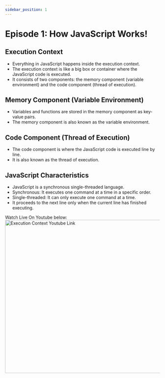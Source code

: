```yaml
---
sidebar_position: 1
---
```


# Episode 1: How JavaScript Works! 

## Execution Context
- Everything in JavaScript happens inside the execution context.
- The execution context is like a big box or container where the JavaScript code is executed.
- It consists of two components: the memory component (variable environment) and the code component (thread of execution).

## Memory Component (Variable Environment)
- Variables and functions are stored in the memory component as key-value pairs.
- The memory component is also known as the variable environment.

## Code Component (Thread of Execution)
- The code component is where the JavaScript code is executed line by line.
- It is also known as the thread of execution.

## JavaScript Characteristics
- JavaScript is a synchronous single-threaded language.
- Synchronous: It executes one command at a time in a specific order.
- Single-threaded: It can only execute one command at a time.
- It proceeds to the next line only when the current line has finished executing.


Watch Live On Youtube below:
<a href="https://www.youtube.com/watch?v=ZvbzSrg0afE&list=PLlasXeu85E9cQ32gLCvAvr9vNaUccPVNP" target="_blank"><img src="https://img.youtube.com/vi/ZvbzSrg0afE/0.jpg" width="550" height="500"
alt="Execution Context Youtube Link"/></a>
